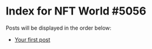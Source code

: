# Index for NFT World #5056
Posts will be displayed in the order below:

- [Your first post](./001-first.md)

